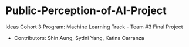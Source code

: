# Public-Perception-of-AI-Project
Ideas Cohort 3 Program: Machine Learning Track - Team #3 Final Project
- Contributors: Shin Aung, Sydni Yang, Katina Carranza
